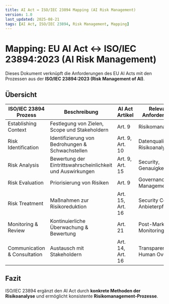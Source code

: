 ```yaml
---
title: AI Act ↔ ISO/IEC 23894 Mapping (AI Risk Management)
version: 1.0
last_updated: 2025-08-21
tags: [AI Act, ISO/IEC 23894, Risk Management, Mapping]
---
```


# Mapping: EU AI Act ↔ ISO/IEC 23894:2023 (AI Risk Management)

Dieses Dokument verknüpft die Anforderungen des EU AI Acts mit den Prozessen aus der **ISO/IEC 23894:2023 (Risk Management of AI)**.

## Übersicht
| ISO/IEC 23894 Prozess | Beschreibung | AI Act Artikel | Relevante Anforderungen |
|------------------------|--------------|----------------|--------------------------|
| Establishing Context | Festlegung von Zielen, Scope und Stakeholdern | Art. 9 | Risikomanagement |
| Risk Identification | Identifizierung von Bedrohungen & Schwachstellen | Art. 9, Art. 10 | Datenqualität, Risikoanalyse |
| Risk Analysis | Bewertung der Eintrittswahrscheinlichkeit und Auswirkungen | Art. 9, Art. 15 | Security, Genauigkeit |
| Risk Evaluation | Priorisierung von Risiken | Art. 9 | Governance, Management |
| Risk Treatment | Maßnahmen zur Risikoreduktion | Art. 15, Art. 16 | Security Controls, Anbieterpflichten |
| Monitoring & Review | Kontinuierliche Überwachung & Bewertung | Art. 21 | Post-Market Monitoring |
| Communication & Consultation | Austausch mit Stakeholdern | Art. 14, Art. 16 | Transparenz, Human Oversight |

## Fazit
ISO/IEC 23894 ergänzt den AI Act durch **konkrete Methoden der Risikoanalyse** und ermöglicht konsistente **Risikomanagement-Prozesse**.
